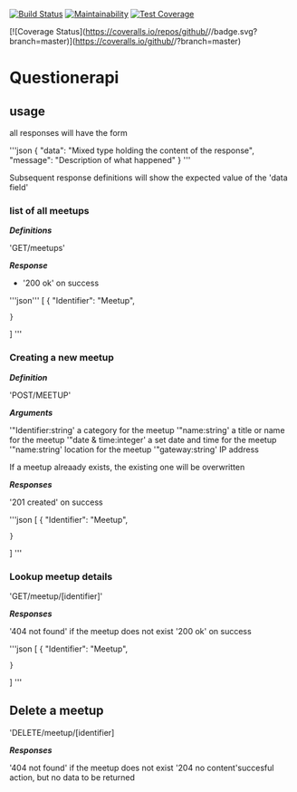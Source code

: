 
[![Build Status](https://travis-ci.com/NjuiNjeri/Questionerapi.svg?branch=Develop)](https://travis-ci.com/NjuiNjeri/Questionerapi)
[![Maintainability](https://api.codeclimate.com/v1/badges/a99a88d28ad37a79dbf6/maintainability)](https://codeclimate.com/github/codeclimate/codeclimate/maintainability)
[![Test Coverage](https://api.codeclimate.com/v1/badges/a99a88d28ad37a79dbf6/test_coverage)](https://codeclimate.com/github/codeclimate/codeclimate/test_coverage)

[![Coverage Status](https://coveralls.io/repos/github/<github username>/<repo name>/badge.svg?branch=master)](https://coveralls.io/github/<github username>/<repo name>?branch=master)
# Questionerapi

## usage

all responses will have the form

'''json
{
    "data": "Mixed type holding the content of the response",
    "message": "Description of what happened"
}
'''

Subsequent response definitions will show the expected value of the 'data field'

### list of all meetups

***Definitions***

'GET/meetups'

***Response***

- '200 ok' on success

'''json'''
[
    {
        "Identifier": "Meetup",

    }
]
'''

### Creating a new meetup

***Definition***

'POST/MEETUP'

***Arguments***

'"Identifier:string' a category for the meetup
'"name:string' a title or name for the meetup
'"date & time:integer' a set date and time for the meetup
'"name:string' location for the meetup
'"gateway:string' IP address

If a meetup alreaady exists, the existing one will be overwritten

***Responses***

'201 created' on success

'''json
[
    {
        "Identifier": "Meetup",

    }
]
'''

### Lookup meetup details

'GET/meetup/[identifier]'

***Responses***

'404 not found' if the meetup does not exist
'200 ok' on success

'''json
[
    {
        "Identifier": "Meetup",

    }
]
'''

## Delete a meetup

'DELETE/meetup/[identifier]

***Responses***

'404 not found' if the meetup does not exist
'204 no content'succesful action, but no data to be returned
